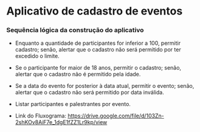 # Aplicativo de cadastro de eventos

### Sequência lógica da construção do aplicativo

- Enquanto a quantidade de participantes for inferior a 100, permitir cadastro; senão, alertar que o cadastro não será permitido por ter excedido o limite.
- Se o participante for maior de 18 anos, permitir o cadastro; senão, alertar que o cadastro não é permitido pela idade.
- Se a data do evento for posterior à data atual, permitir o evento; senão, alertar que o cadastro não será permitido por data inválida.
- Listar participantes e palestrantes por evento.
 
- Link do Fluxograma: https://drive.google.com/file/d/103Zn-2shKOv8AiF7e_1dgE1fZZ1Lr9kp/view
